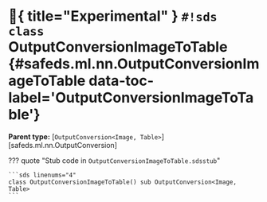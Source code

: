 # :test_tube:{ title="Experimental" } `#!sds class` OutputConversionImageToTable {#safeds.ml.nn.OutputConversionImageToTable data-toc-label='OutputConversionImageToTable'}

**Parent type:** [`OutputConversion<Image, Table>`][safeds.ml.nn.OutputConversion]

??? quote "Stub code in `OutputConversionImageToTable.sdsstub`"

    ```sds linenums="4"
    class OutputConversionImageToTable() sub OutputConversion<Image, Table>
    ```
